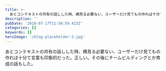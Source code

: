 ```yaml
---
title: >-
  あとコンテキストの共有の話しした時、横見る必要ない、ユーザーだけ見てもの作れば十分て言葉も印象的だった。正しい。その後にチームビルディングとか育成の話もした。
description: ''
pubDate: '2018-07-17T11:56:59.423Z'
categories: []
keywords: []
heroImage: '/blog-placeholder-2.jpg'
---
```


あとコンテキストの共有の話しした時、横見る必要ない、ユーザーだけ見てもの作れば十分て言葉も印象的だった。正しい。その後にチームビルディングとか育成の話もした。